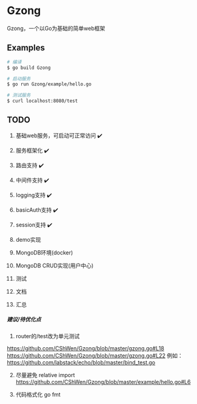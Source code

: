 # Gzong

Gzong，一个以Go为基础的简单web框架



## Examples

```sh
# 编译
$ go build Gzong
```

```sh
# 启动服务
$ go run Gzong/example/hello.go
```

```sh
# 测试服务
$ curl localhost:8080/test
```



## TODO

1. 基础web服务，可启动可正常访问 ✔️

2. 服务框架化 ✔️

3. 路由支持 ✔️

4. 中间件支持 ✔️

5. logging支持 ✔️

6. basicAuth支持 ✔️

7. session支持 ✔️

8. demo实现

9. MongoDB环境(docker)

10. MongoDB CRUD实现(用户中心)

11. 测试

12. 文档

13. 汇总

    

##### 建议/待优化点 

1. router的/test改为单元测试

  https://github.com/CShWen/Gzong/blob/master/gzong.go#L18
  https://github.com/CShWen/Gzong/blob/master/gzong.go#L22
  例如：https://github.com/labstack/echo/blob/master/bind_test.go

2. 尽量避免 relative import
  https://github.com/CShWen/Gzong/blob/master/example/hello.go#L6

3. 代码格式化 go fmt 